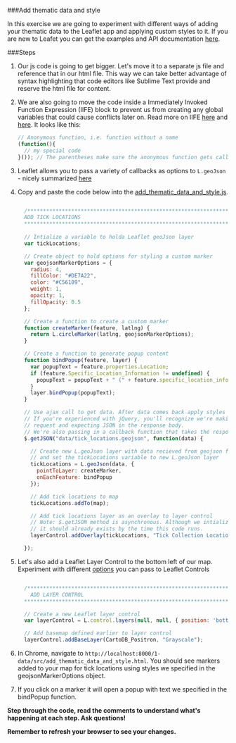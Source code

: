 ###Add thematic data and style

In this exercise we are going to experiment with different ways of adding your thematic data to the Leaflet app and applying custom styles to it. 
If you are new to Leafet you can get the examples and API documentation [here](http://leafletjs.com/).

###Steps

1. Our js code is going to get bigger. Let's move it to a separate js file and reference that in our html file. This way we can take better advantage of syntax highlighting that code editors like Sublime Text provide and reserve the html file for content.

2. We are also going to move the code inside a Immediately Invoked Function Expression (IIFE) block to prevent us from creating any global variables that could cause conflicts later on. Read more on IIFE [here](https://en.wikipedia.org/wiki/Immediately-invoked_function_expression) and [here](http://gregfranko.com/blog/i-love-my-iife/). It looks like this:

    ```javascript
    // Anonymous function, i.e. function without a name
    (function(){
      // my special code
    }()); // The parentheses make sure the anonymous function gets called immediately

    ```

3. Leaflet allows you to pass a variety of callbacks as options to `L.geoJson` - nicely summarized [here](http://savaslabs.com/2015/05/18/mapping-geojson.html#adding-popups)

3. Copy and paste the code below into the [add_thematic_data_and_style.js](./src/add_thematic_data_and_style.js).

    ```javascript

      /********************************************************************************
      ADD TICK LOCATIONS
      ********************************************************************************/
  
      // Intialize a variable to holda Leaflet geoJson layer
      var tickLocations;

      // Create object to hold options for styling a custom marker
      var geojsonMarkerOptions = {
        radius: 4,
        fillColor: "#DE7A22",
        color: "#C56109",
        weight: 1,
        opacity: 1,
        fillOpacity: 0.5
      };

      // Create a function to create a custom marker
      function createMarker(feature, latlng) {
        return L.circleMarker(latlng, geojsonMarkerOptions);
      }

      // Create a function to generate popup content
      function bindPopup(feature, layer) {
        var popupText = feature.properties.Location;
        if (feature.Specific_Location_Information != undefined) {
          popupText = popupText + " (" + feature.specific_location_information + ")";
        }
        layer.bindPopup(popupText);
      }

      // Use ajax call to get data. After data comes back apply styles and bind popup
      // If you're experienced with jQuery, you'll recognize we're making a GET 
      // request and expecting JSON in the response body. 
      // We're also passing in a callback function that takes the response JSON and adds it to the document.
      $.getJSON("data/tick_locations.geojson", function(data) {

        // Create new L.geoJson layer with data recieved from geojson file
        // and set the tickLocations variable to new L.geoJson layer
        tickLocations = L.geoJson(data, {
          pointToLayer: createMarker,
          onEachFeature: bindPopup
        });

        // Add tick locations to map
        tickLocations.addTo(map);

        // Add tick locations layer as an overlay to layer control
        // Note: $.getJSON method is asynchronous. Although we intialize layerControl later in the code
        // it should already exists by the time this code runs. 
        layerControl.addOverlay(tickLocations, "Tick Collection Locations");

      });


    ```

3. Let's also add a Leaflet Layer Control to the bottom left of our map. Experiment with different [options](http://leafletjs.com/reference.html#control) you can pass to Leaflet Controls

    ```javascript

      /********************************************************************************
        ADD LAYER CONTROL
      ********************************************************************************/

      // Create a new Leaflet layer control
      var layerControl = L.control.layers(null, null, { position: 'bottomleft' }).addTo(map);

      // Add basemap defined earlier to layer control
      layerControl.addBaseLayer(CartoDB_Positron, "Grayscale");


    ```

4. In Chrome, navigate to `http://localhost:8000/1-data/src/add_thematic_data_and_style.html`. You should see markers added to your map for tick locations using styles we specified in the geojsonMarkerOptions object.

5. If you click on a marker it will open a popup with text we specified in the bindPopup function.

__Step through the code, read the comments to understand what's happening at each step. Ask questions!__

__Remember to refresh your browser to see your changes.__

